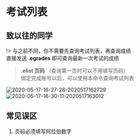 # 考试列表

## 致以往的同学
!> 与之前不同，你不需要先查询考试列表，再查询成绩<br>直接发送 **.egrades** 即可查询最新一次考试的成绩

> **.elist 页码** （查询第一页时可以不用填写页码）<br>绑定完成账号以后，可以使用本命令查询考试列表

![2020-05-17-16-27-28-2020517162729](http://cdn.doeca.cc/images/2020-05-17-16-27-28-2020517162729.png)
![2020-05-17-16-30-11-2020517163012](http://cdn.doeca.cc/images/2020-05-17-16-30-11-2020517163012.png)

## 常见误区
1. 页码必须填写阿拉伯数字